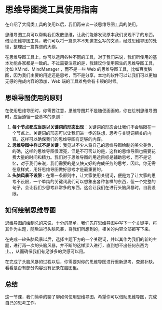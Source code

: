 # 思维导图类工具使用指南

在介绍了大纲类工具的使用以后，我们再来谈一谈思维导图工具的使用。

思维导图工具可以帮助我们发散思维，让我们能够发现原本我们发现不了的东西，借助思维导图工具，我们可以将一篇原本不知道怎么写的文章，经过思维导图的处理，整理出一篇靠谱的大纲。

在思维导图工具上，你可以选用各种不同的工具，对于我们来说，我们所使用的基本功能各家都是一致的。不过需要注意的是，我建议你使用原生的思维导图工具，比如 XMind、MindManager ，而不是一些 Web 的思维导图工具，比如百度脑图，因为我们主要的用途还是思考，而不是分享，本地的软件可以让我们可以更加无感的完成内容的添加，Web 端的工具难免会有卡顿的时候。

## 思维导图使用的原则

在使用思维导图时，你需要注意，思维导图并不是随便画画的，你在绘制思维导图时，应当遵循一些基本的原则：

1. **每个节点都应当是以关键词的形态出现**：关键词的形态会让我们不会局限在一个节点上。关键词的形态可以让我们进一步的联想，思考与关键词相关的内容。这样可以确保我们的思维导图有足够的内容。 
2. **思维导图中样式不是关键**：我见过不少人将自己的思维导图绘制的美仑美奂，的确，这样的思维导图很漂亮，但是不可否认的是，这样的思维导图也需要花费大量的时间和精力。我们对于思维导图的用途目标是辅助思考，而不是记忆，对于我们来说，我们需要的是又快又好的完成任务的思考，因此，你无需在意样式，用好思维导图做好思考才是最重要的。
3. **头脑风暴不设限**：在第一条原则中，让大家使用关键词，便是为了让大家的思考不设限，一个单纯的关键词我们可以想象出各种各样的东西，但一个完整的句子，会让我们少思考非常多的东西，这会让我们在进行头脑风暴时，自我设限。




## 如何绘制思维导图

思维导图的绘制总的来说，十分的简单，我们先在思维导图中写下一个关键字，将其作为主题，随后进行头脑风暴，将我们所想到的，相关的内容全部都写下来。

在完成一轮头脑风暴以后，选择主题下方的一个关键词，并以其作为我们的新的主题，进行再一次的头脑风暴，并不断的这样深入进行，直到想不出任何东西为止。，从而确保我们有足够多的灵感可以用。

在完成了头脑风暴的过程以后，你需要对你的思维导图进行重新思考，查漏补缺，看看是否有部分内容没有记录在脑图里。


## 总结

这一节课，我们简单的聊了聊如何使用思维导图，希望你可以借助思维导图，完成自己的思考工作。